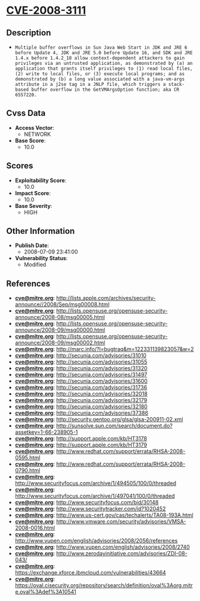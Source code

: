 
# [CVE-2008-3111](https://cve.mitre.org/cgi-bin/cvename.cgi?name=CVE-2008-3111)

## Description

- `Multiple buffer overflows in Sun Java Web Start in JDK and JRE 6 before Update 4, JDK and JRE 5.0 before Update 16, and SDK and JRE 1.4.x before 1.4.2_18 allow context-dependent attackers to gain privileges via an untrusted application, as demonstrated by (a) an application that grants itself privileges to (1) read local files, (2) write to local files, or (3) execute local programs; and as demonstrated by (b) a long value associated with a java-vm-args attribute in a j2se tag in a JNLP file, which triggers a stack-based buffer overflow in the GetVMArgsOption function; aka CR 6557220.`

## Cvss Data

- **Access Vector**:
  - NETWORK
- **Base Score**:
  - 10.0

## Scores

- **Exploitability Score**:
  - 10.0
- **Impact Score**:
  - 10.0
- **Base Severity**:
  - HIGH

## Other Information

- **Publish Date**:
  - 2008-07-09 23:41:00
- **Vulnerability Status**:
  - Modified

## References

- **cve@mitre.org**: http://lists.apple.com/archives/security-announce//2008/Sep/msg00008.html
- **cve@mitre.org**: http://lists.opensuse.org/opensuse-security-announce/2008-08/msg00005.html
- **cve@mitre.org**: http://lists.opensuse.org/opensuse-security-announce/2008-09/msg00000.html
- **cve@mitre.org**: http://lists.opensuse.org/opensuse-security-announce/2008-09/msg00002.html
- **cve@mitre.org**: http://marc.info/?l=bugtraq&m=122331139823057&w=2
- **cve@mitre.org**: http://secunia.com/advisories/31010
- **cve@mitre.org**: http://secunia.com/advisories/31055
- **cve@mitre.org**: http://secunia.com/advisories/31320
- **cve@mitre.org**: http://secunia.com/advisories/31497
- **cve@mitre.org**: http://secunia.com/advisories/31600
- **cve@mitre.org**: http://secunia.com/advisories/31736
- **cve@mitre.org**: http://secunia.com/advisories/32018
- **cve@mitre.org**: http://secunia.com/advisories/32179
- **cve@mitre.org**: http://secunia.com/advisories/32180
- **cve@mitre.org**: http://secunia.com/advisories/37386
- **cve@mitre.org**: http://security.gentoo.org/glsa/glsa-200911-02.xml
- **cve@mitre.org**: http://sunsolve.sun.com/search/document.do?assetkey=1-66-238905-1
- **cve@mitre.org**: http://support.apple.com/kb/HT3178
- **cve@mitre.org**: http://support.apple.com/kb/HT3179
- **cve@mitre.org**: http://www.redhat.com/support/errata/RHSA-2008-0595.html
- **cve@mitre.org**: http://www.redhat.com/support/errata/RHSA-2008-0790.html
- **cve@mitre.org**: http://www.securityfocus.com/archive/1/494505/100/0/threaded
- **cve@mitre.org**: http://www.securityfocus.com/archive/1/497041/100/0/threaded
- **cve@mitre.org**: http://www.securityfocus.com/bid/30148
- **cve@mitre.org**: http://www.securitytracker.com/id?1020452
- **cve@mitre.org**: http://www.us-cert.gov/cas/techalerts/TA08-193A.html
- **cve@mitre.org**: http://www.vmware.com/security/advisories/VMSA-2008-0016.html
- **cve@mitre.org**: http://www.vupen.com/english/advisories/2008/2056/references
- **cve@mitre.org**: http://www.vupen.com/english/advisories/2008/2740
- **cve@mitre.org**: http://www.zerodayinitiative.com/advisories/ZDI-08-043/
- **cve@mitre.org**: https://exchange.xforce.ibmcloud.com/vulnerabilities/43664
- **cve@mitre.org**: https://oval.cisecurity.org/repository/search/definition/oval%3Aorg.mitre.oval%3Adef%3A10541

